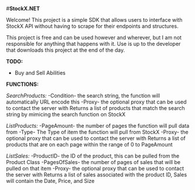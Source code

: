 #**StockX.NET**

Welcome! This project is a simple SDK that allows users to interface with StockX API without having to scrape for their endpoints and structures.

This project is free and can be used however and wherever, but I am not responsible for anything that happens with it. Use is up to the developer that downloads this project at the end of the day.

**TODO:**
- Buy and Sell Abilities

**FUNCTIONS:**

*SearchProducts:*
-Condition- the search string, the function will automatically URL encode this
-Proxy- the optional proxy that can be used to contact the server with
Returns a list of products that match the search string by mimicing the search function on StockX

*ListProducts:*
-PageAmount- the number of pages the function will pull data from
-Type- The Type of item the function will pull from StockX
-Proxy- the optional proxy that can be used to contact the server with
Returns a list of products that are on each page within the range of 0 to PageAmount

*ListSales:*
-ProductID- the ID of the product, this can be pulled from the Product Class
-PagesOfSales- the number of pages of sales that will be pulled on that item
-Proxy- the optional proxy that can be used to contact the server with
Returns a list of sales associated with the product ID, Sales will contain the Date, Price, and Size
